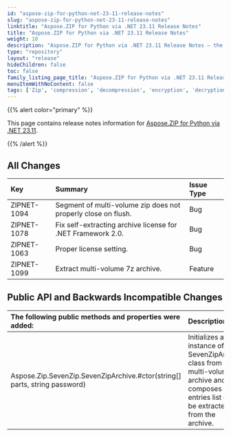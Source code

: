```yaml
---
id: "aspose-zip-for-python-net-23-11-release-notes"
slug: "aspose-zip-for-python-net-23-11-release-notes"
linktitle: "Aspose.ZIP for Python via .NET 23.11 Release Notes"
title: "Aspose.ZIP for Python via .NET 23.11 Release Notes"
weight: 10
description: "Aspose.ZIP for Python via .NET 23.11 Release Notes – the latest updates and fixes."
type: "repository"
layout: "release"
hideChildren: false
toc: false
family_listing_page_title: "Aspose.ZIP for Python via .NET 23.11 Release Notes"
menuItemWithNoContent: false
tags: ['Zip', 'compression', 'decompression', 'encryption', 'decryption', 'deflate', 'sfx', 'self-extracted', 'self-extractor', 'pack', 'unpack', 'compress', 'decompress', 'encrypt', 'decrypt', 'extract', 'ZipCrypto', 'bzip2', 'PPMd', 'cpio', 'tar', 'untar', 'gnu-tar', 'shar', 'gzip', 'lzip', 'LZMA', '7z', 'LZMA2', 'RAR', 'RAR4', 'RAR5', 'cab', 'wim', 'xar', 'xz', 'snappy', 'Z']
---
```


{{% alert color="primary" %}} 

This page contains release notes information for [Aspose.ZIP for Python via .NET 23.11](https://pypi.org/project/aspose-zip/23.11.0/).

{{% /alert %}} 
## **All Changes**

|**Key**|**Summary**|**Issue Type**|
| :- | :- | :- |
|ZIPNET-1094|Segment of multi-volume zip does not properly close on flush.|Bug|
|ZIPNET-1078|Fix self-extracting archive license for .NET Framework 2.0.|Bug|
|ZIPNET-1063|Proper license setting.|Bug|
|ZIPNET-1099|Extract multi-volume 7z archive.|Feature|

## **Public API and Backwards Incompatible Changes**
|**The following public methods and properties were added:**|**Description**|
| :- | :- |
|Aspose.Zip.SevenZip.SevenZipArchive.#ctor(string[] parts, string password)|Initializes a new instance of the SevenZipArchive class from multi-volume 7z archive and composes entries list can be extracted from the archive.|
